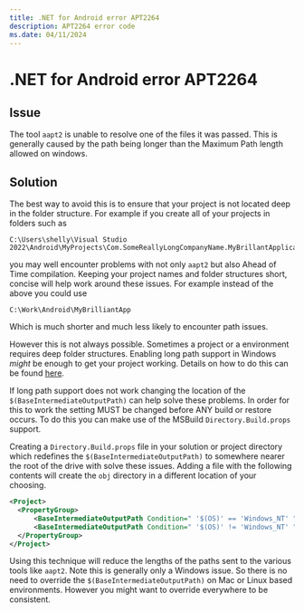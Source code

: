 ```yaml
---
title: .NET for Android error APT2264
description: APT2264 error code
ms.date: 04/11/2024
---
```

# .NET for Android error APT2264

## Issue

The tool `aapt2` is unable to resolve one of the files it was passed.
This is generally caused by the path being longer than the Maximum Path
length allowed on windows.

## Solution

The best way to avoid this is to ensure that your project is not located
deep in the folder structure.
For example if you create all of your projects in folders such as

```
C:\Users\shelly\Visual Studio 2022\Android\MyProjects\Com.SomeReallyLongCompanyName.MyBrillantApplication\MyBrilliantApplicaiton.Android\
```

you may well encounter problems with not only `aapt2` but also Ahead of Time
compilation. Keeping your project names and folder structures short, concise
will help work around these issues. For example instead of the above you could use

```
C:\Work\Android\MyBrilliantApp
```

Which is much shorter and much less likely to encounter path issues.

However this is not always possible. Sometimes a project or a environment requires
deep folder structures. Enabling long path support in Windows *might*
be enough to get your project working. Details on how to do this can be found
[here](/windows/win32/fileio/maximum-file-path-limitation?tabs=registry#enable-long-paths-in-windows-10-version-1607-and-later).


If long path support does not work changing the location of the
`$(BaseIntermediateOutputPath)` can help solve these problems. In order for this
to work the setting MUST be changed before ANY build or restore occurs. To do this
you can make use of the MSBuild `Directory.Build.props` support.

Creating a `Directory.Build.props` file in your solution or project directory which
redefines the `$(BaseIntermediateOutputPath)` to somewhere nearer the root of the drive
with solve these issues. Adding a file with the following contents will create the `obj`
directory in a different location of your choosing.

```xml
<Project>
  <PropertyGroup>
      <BaseIntermediateOutputPath Condition=" '$(OS)' == 'Windows_NT' ">C:\Intermediate\$(ProjectName)</BaseIntermediateOutputPath>
      <BaseIntermediateOutputPath Condition=" '$(OS)' != 'Windows_NT' ">/tmp/Intermediate/$(ProjectName)</BaseIntermediateOutputPath>
  </PropertyGroup>
</Project>
```

Using this technique will reduce the lengths of the paths sent to the various tools like `aapt2`.
Note this is generally only a Windows issue. So there is no need to override the `$(BaseIntermediateOutputPath)`
on Mac or Linux based environments. However you might want to override everywhere to be consistent.
